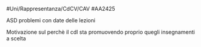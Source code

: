 #Uni/Rappresentanza/CdCV/CAV #AA2425

ASD problemi con date delle lezioni

Motivazione sul perchè il cdl sta promuovendo proprio quegli insegnamenti a scelta